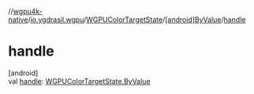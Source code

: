 //[wgpu4k-native](../../../../index.md)/[io.ygdrasil.wgpu](../../index.md)/[WGPUColorTargetState](../index.md)/[[android]ByValue](index.md)/[handle](handle.md)

# handle

[android]\
val [handle](handle.md): [WGPUColorTargetState.ByValue](../../../io.ygdrasil.wgpu.android/-w-g-p-u-color-target-state/-by-value/index.md)